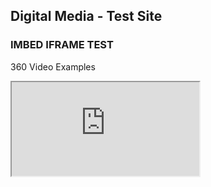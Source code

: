 ## Digital Media - Test Site



### IMBED IFRAME TEST

360 Video Examples

<iframe src="https://storage.googleapis.com/vrview/2.0/embed?video=https://github.com/DARKFRAME-MEDIA/digital_artwork/blob/master/TEST.mp4&is_stereo=true">
</iframe>



